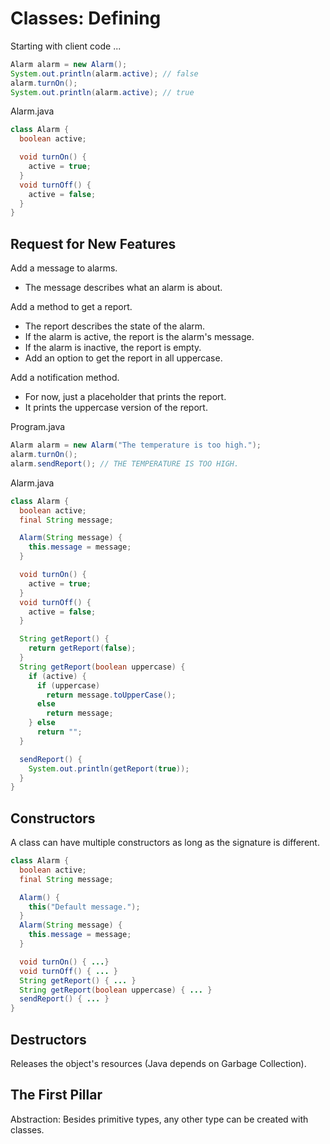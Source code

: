 # Classes: Defining

Starting with client code ...

```java
Alarm alarm = new Alarm();
System.out.println(alarm.active); // false
alarm.turnOn();
System.out.println(alarm.active); // true
```

Alarm.java

```java
class Alarm {
  boolean active;

  void turnOn() {
    active = true;
  }
  void turnOff() {
    active = false;
  }
}
```

## Request for New Features

Add a message to alarms.

* The message describes what an alarm is about.

Add a method to get a report.

* The report describes the state of the alarm.
* If the alarm is active, the report is the alarm's message.
* If the alarm is inactive, the report is empty.
* Add an option to get the report in all uppercase.

Add a notification method.

* For now, just a placeholder that prints the report.
* It prints the uppercase version of the report.

Program.java

```java
Alarm alarm = new Alarm("The temperature is too high.");
alarm.turnOn();
alarm.sendReport(); // THE TEMPERATURE IS TOO HIGH.
```

Alarm.java

```java
class Alarm {
  boolean active;
  final String message;

  Alarm(String message) {
    this.message = message;
  }

  void turnOn() {
    active = true;
  }
  void turnOff() {
    active = false;
  }

  String getReport() {
    return getReport(false);
  }
  String getReport(boolean uppercase) {
    if (active) {
      if (uppercase)
        return message.toUpperCase();
      else
        return message;
    } else
      return "";
  }

  sendReport() {
    System.out.println(getReport(true));
  }
}
```

## Constructors

A class can have multiple constructors as long as the signature is different.

```java
class Alarm {
  boolean active;
  final String message;

  Alarm() {
    this("Default message.");
  }
  Alarm(String message) {
    this.message = message;
  }

  void turnOn() { ...}
  void turnOff() { ... }
  String getReport() { ... }
  String getReport(boolean uppercase) { ... }
  sendReport() { ... }
}
```

## Destructors

Releases the object's resources (Java depends on Garbage Collection).

## The First Pillar

Abstraction: Besides primitive types, any other type can be created with classes.
